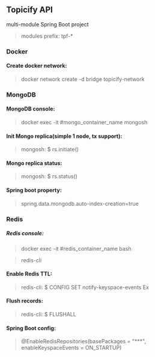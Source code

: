 ## Topicify API
multi-module Spring Boot project
> modules prefix: tpf-*

### Docker
#### Create docker network:
> docker network create -d bridge topicify-network

### MongoDB
#### MongoDB console:
> docker exec -it #mongo_container_name mongosh

#### Init Mongo replica(simple 1 node, tx support):
> mongosh: $ rs.initiate()

#### Mongo replica status:
> mongosh: $ rs.status()

#### Spring boot property:
> spring.data.mongodb.auto-index-creation=true

### Redis
##### Redis console:
> docker exec -it #redis_container_name bash

> redis-cli 

#### Enable Redis TTL:
> redis-cli: $ CONFIG SET notify-keyspace-events Ex

#### Flush records:
> redis-cli: $ FLUSHALL

#### Spring Boot config:
> @EnableRedisRepositories(basePackages = "***", enableKeyspaceEvents = ON_STARTUP)
